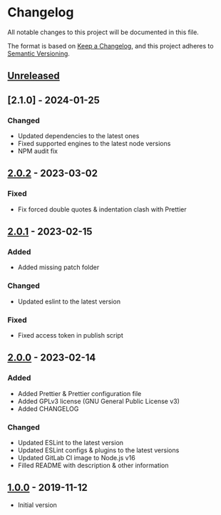 # Changelog

All notable changes to this project will be documented in this file.

The format is based on [Keep a Changelog](https://keepachangelog.com/en/1.0.0/),
and this project adheres to
[Semantic Versioning](https://semver.org/spec/v2.0.0.html).

## [Unreleased]

## [2.1.0] - 2024-01-25

### Changed

-   Updated dependencies to the latest ones
-   Fixed supported engines to the latest node versions
-   NPM audit fix

## [2.0.2] - 2023-03-02

### Fixed

-   Fix forced double quotes & indentation clash with Prettier

## [2.0.1] - 2023-02-15

### Added

-   Added missing patch folder

### Changed

-   Updated eslint to the latest version

### Fixed

-   Fixed access token in publish script

## [2.0.0] - 2023-02-14

### Added

-   Added Prettier & Prettier configuration file
-   Added GPLv3 license (GNU General Public License v3)
-   Added CHANGELOG

### Changed

-   Updated ESLint to the latest version
-   Updated ESLint configs & plugins to the latest versions
-   Updated GitLab CI image to Node.js v16
-   Filled README with description & other information

## [1.0.0] - 2019-11-12

-   Initial version

[unreleased]:
    https://gitlab.nic.cz/turris/reforis/eslint-config-reforis/-/compare/v2.0.2...master
[2.0.2]:
    https://gitlab.nic.cz/turris/reforis/eslint-config-reforis/-/compare/v2.0.1...v2.0.2
[2.0.1]:
    https://gitlab.nic.cz/turris/reforis/eslint-config-reforis/-/compare/v2.0.0...v2.0.1
[2.0.0]:
    https://gitlab.nic.cz/turris/reforis/eslint-config-reforis/-/compare/v1.0.0...v2.0.0
[1.0.0]:
    https://gitlab.nic.cz/turris/reforis/eslint-config-reforis/-/tags/v1.0.0
